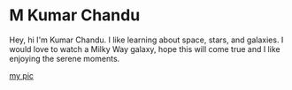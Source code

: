 # M Kumar Chandu
Hey, hi I'm Kumar Chandu. I like learning about space, stars, and galaxies. I would love to watch a Milky Way galaxy, hope this will come true and I like enjoying the serene moments.


[my pic](https://github.com/kumarchandu21/my2-Mallireddy/blob/main/Pic)
